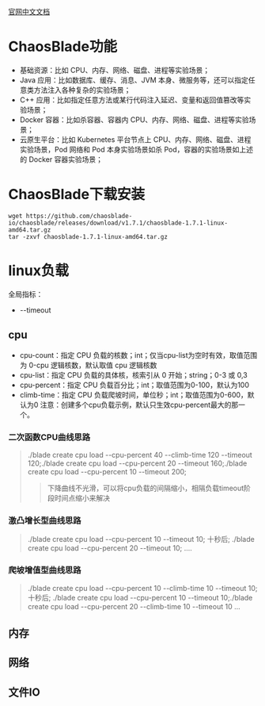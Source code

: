 [官网中文文档](https://chaosblade.io/)
# ChaosBlade功能
* 基础资源：比如 CPU、内存、网络、磁盘、进程等实验场景；
* Java 应用：比如数据库、缓存、消息、JVM 本身、微服务等，还可以指定任意类方法注入各种复杂的实验场景；
* C++ 应用：比如指定任意方法或某行代码注入延迟、变量和返回值篡改等实验场景；
* Docker 容器：比如杀容器、容器内 CPU、内存、网络、磁盘、进程等实验场景；
* 云原生平台：比如 Kubernetes 平台节点上 CPU、内存、网络、磁盘、进程实验场景，Pod 网络和 Pod 本身实验场景如杀 Pod，容器的实验场景如上述的 Docker 容器实验场景；

# ChaosBlade下载安装
```shell
wget https://github.com/chaosblade-io/chaosblade/releases/download/v1.7.1/chaosblade-1.7.1-linux-amd64.tar.gz
tar -zxvf chaosblade-1.7.1-linux-amd64.tar.gz
```

# linux负载
全局指标：
* --timeout
## cpu
* cpu-count：指定 CPU 负载的核数；int；仅当cpu-list为空时有效，取值范围为 0-cpu 逻辑核数，默认取值 cpu 逻辑核数
* cpu-list：指定 CPU 负载的具体核，核索引从 0 开始；string；0-3 或 0,3
* cpu-percent：指定 CPU 负载百分比；int；取值范围为0-100，默认为100
* climb-time：指定 CPU 负载爬坡时间，单位秒；int；取值范围为0-600，默认为0
注意：创建多个cpu负载示例，默认只生效cpu-percent最大的那一个。
### 二次函数CPU曲线思路
> ./blade create cpu load --cpu-percent 40 --climb-time 120 --timeout 120;./blade create cpu load --cpu-percent 20 --timeout 160;./blade create cpu load --cpu-percent 10  --timeout 200;
>> 下降曲线不光滑，可以将cpu负载的间隔缩小，相隔负载timeout阶段时间点缩小来解决
### 激凸增长型曲线思路
> ./blade create cpu load --cpu-percent 10 --timeout 10;
十秒后;
./blade create cpu load --cpu-percent 20 --timeout 10;
.... 
### 爬坡增值型曲线思路
> ./blade create cpu load --cpu-percent 10 --climb-time 10 --timeout 10;
十秒后;
./blade create cpu load --cpu-percent 10 --timeout 10;./blade create cpu load --cpu-percent 20 --climb-time 10 --timeout 10
...
## 内存

## 网络

## 文件IO
